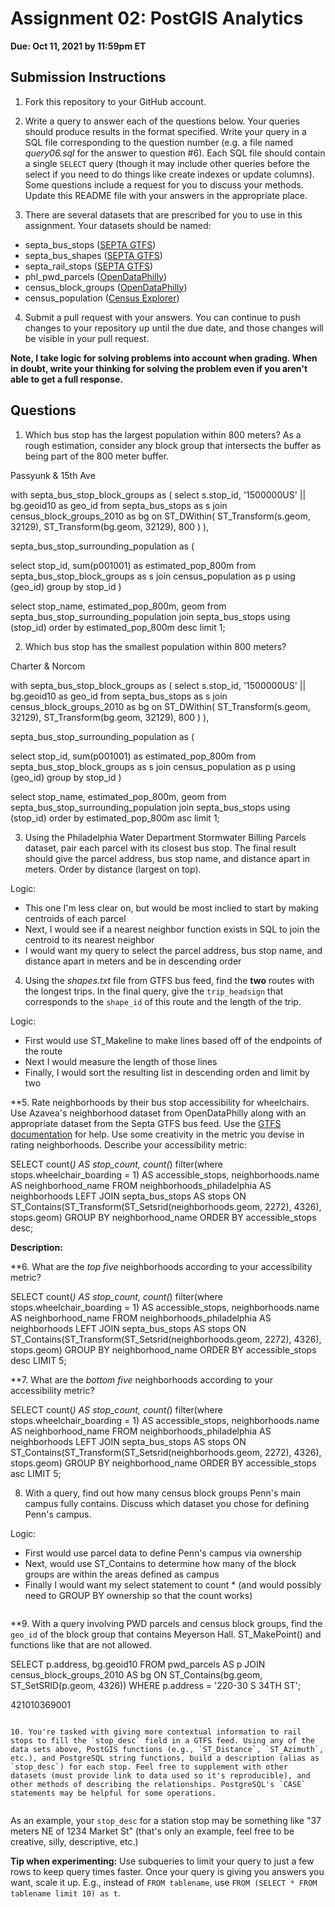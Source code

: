 # Assignment 02: PostGIS Analytics

**Due: Oct 11, 2021 by 11:59pm ET**

## Submission Instructions

1. Fork this repository to your GitHub account.

2. Write a query to answer each of the questions below. Your queries should produce results in the format specified. Write your query in a SQL file corresponding to the question number (e.g. a file named _query06.sql_ for the answer to question #6). Each SQL file should contain a single `SELECT` query (though it may include other queries before the select if you need to do things like create indexes or update columns). Some questions include a request for you to discuss your methods. Update this README file with your answers in the appropriate place.

3. There are several datasets that are prescribed for you to use in this assignment. Your datasets should be named:
  * septa_bus_stops ([SEPTA GTFS](http://www3.septa.org/developer/))
  * septa_bus_shapes ([SEPTA GTFS](http://www3.septa.org/developer/))
  * septa_rail_stops ([SEPTA GTFS](http://www3.septa.org/developer/))
  * phl_pwd_parcels ([OpenDataPhilly](https://opendataphilly.org/dataset/pwd-stormwater-billing-parcels))
  * census_block_groups ([OpenDataPhilly](https://opendataphilly.org/dataset/census-block-groups))
  * census_population ([Census Explorer](https://data.census.gov/cedsci/table?t=Populations%20and%20People&g=0500000US42101%241500000&y=2010&d=DEC%20Summary%20File%201&tid=DECENNIALSF12010.P1))

4. Submit a pull request with your answers. You can continue to push changes to your repository up until the due date, and those changes will be visible in your pull request.

**Note, I take logic for solving problems into account when grading. When in doubt, write your thinking for solving the problem even if you aren't able to get a full response.**

## Questions

1. Which bus stop has the largest population within 800 meters? As a rough estimation, consider any block group that intersects the buffer as being part of the 800 meter buffer.

Passyunk & 15th Ave

with septa_bus_stop_block_groups as (
   select
       s.stop_id,
       '1500000US' || bg.geoid10 as geo_id
   from septa_bus_stops as s
   join census_block_groups_2010 as bg
       on ST_DWithin(
           ST_Transform(s.geom, 32129),
           ST_Transform(bg.geom, 32129),
           800
       )
),

septa_bus_stop_surrounding_population as (

   select
       stop_id,
       sum(p001001) as estimated_pop_800m
   from septa_bus_stop_block_groups as s
   join census_population as p using (geo_id)
   group by stop_id
)

select
   stop_name,
   estimated_pop_800m,
   geom
from septa_bus_stop_surrounding_population
join septa_bus_stops using (stop_id)
order by estimated_pop_800m desc
limit 1;

2. Which bus stop has the smallest population within 800 meters?

Charter & Norcom

with septa_bus_stop_block_groups as (
   select
       s.stop_id,
       '1500000US' || bg.geoid10 as geo_id
   from septa_bus_stops as s
   join census_block_groups_2010 as bg
       on ST_DWithin(
           ST_Transform(s.geom, 32129),
           ST_Transform(bg.geom, 32129),
           800
       )
),

septa_bus_stop_surrounding_population as (

   select
       stop_id,
       sum(p001001) as estimated_pop_800m
   from septa_bus_stop_block_groups as s
   join census_population as p using (geo_id)
   group by stop_id
)

select
   stop_name,
   estimated_pop_800m,
   geom
from septa_bus_stop_surrounding_population
join septa_bus_stops using (stop_id)
order by estimated_pop_800m asc
limit 1;

3. Using the Philadelphia Water Department Stormwater Billing Parcels dataset, pair each parcel with its closest bus stop. The final result should give the parcel address, bus stop name, and distance apart in meters. Order by distance (largest on top).

Logic:
- This one I'm less clear on, but would be most inclied to start by making centroids of each parcel
- Next, I would see if a nearest neighbor function exists in SQL to join the centroid to its nearest neighbor
- I would want my query to select the parcel address, bus stop name, and distance apart in meters and be in descending order

4. Using the _shapes.txt_ file from GTFS bus feed, find the **two** routes with the longest trips. In the final query, give the `trip_headsign` that corresponds to the `shape_id` of this route and the length of the trip.

 Logic:
 - First would use ST_Makeline to make lines based off of the endpoints of the route
 - Next I would measure the length of those lines
 - Finally, I would sort the resulting list in descending orden and limit by two 

**5. Rate neighborhoods by their bus stop accessibility for wheelchairs. Use Azavea's neighborhood dataset from OpenDataPhilly along with an appropriate dataset from the Septa GTFS bus feed. Use the [GTFS documentation](https://gtfs.org/reference/static/) for help. Use some creativity in the metric you devise in rating neighborhoods. Describe your accessibility metric:

SELECT
  count(*) AS stop_count,
  count(*) filter(where stops.wheelchair_boarding = 1) AS accessible_stops,
  neighborhoods.name AS neighborhood_name
FROM neighborhoods_philadelphia AS neighborhoods
LEFT JOIN septa_bus_stops AS stops
ON ST_Contains(ST_Transform(ST_Setsrid(neighborhoods.geom, 2272), 4326), stops.geom)
GROUP BY neighborhood_name
ORDER BY accessible_stops desc;

  **Description:**

**6. What are the _top five_ neighborhoods according to your accessibility metric?

SELECT
  count(*) AS stop_count,
  count(*) filter(where stops.wheelchair_boarding = 1) AS accessible_stops,
  neighborhoods.name AS neighborhood_name
FROM neighborhoods_philadelphia AS neighborhoods
LEFT JOIN septa_bus_stops AS stops
ON ST_Contains(ST_Transform(ST_Setsrid(neighborhoods.geom, 2272), 4326), stops.geom)
GROUP BY neighborhood_name
ORDER BY accessible_stops desc
LIMIT 5;

**7. What are the _bottom five_ neighborhoods according to your accessibility metric?

SELECT
  count(*) AS stop_count,
  count(*) filter(where stops.wheelchair_boarding = 1) AS accessible_stops,
  neighborhoods.name AS neighborhood_name
FROM neighborhoods_philadelphia AS neighborhoods
LEFT JOIN septa_bus_stops AS stops
ON ST_Contains(ST_Transform(ST_Setsrid(neighborhoods.geom, 2272), 4326), stops.geom)
GROUP BY neighborhood_name
ORDER BY accessible_stops asc
LIMIT 5;


8. With a query, find out how many census block groups Penn's main campus fully contains. Discuss which dataset you chose for defining Penn's campus.

Logic:
- First would use parcel data to define Penn's campus via ownership 
- Next, would use ST_Contains to determine how many of the block groups are within the areas defined as campus
- Finally I would want my select statement to count * (and would possibly need to GROUP BY ownership so that the count works)
  ```

**9. With a query involving PWD parcels and census block groups, find the `geo_id` of the block group that contains Meyerson Hall. ST_MakePoint() and functions like that are not allowed.

SELECT p.address, bg.geoid10
FROM pwd_parcels AS p
JOIN census_block_groups_2010 AS bg
ON ST_Contains(bg.geom, ST_SetSRID(p.geom, 4326))
WHERE p.address = '220-30 S 34TH ST';

421010369001
  ```

10. You're tasked with giving more contextual information to rail stops to fill the `stop_desc` field in a GTFS feed. Using any of the data sets above, PostGIS functions (e.g., `ST_Distance`, `ST_Azimuth`, etc.), and PostgreSQL string functions, build a description (alias as `stop_desc`) for each stop. Feel free to supplement with other datasets (must provide link to data used so it's reproducible), and other methods of describing the relationships. PostgreSQL's `CASE` statements may be helpful for some operations.


  ```

  As an example, your `stop_desc` for a station stop may be something like "37 meters NE of 1234 Market St" (that's only an example, feel free to be creative, silly, descriptive, etc.)

  **Tip when experimenting:** Use subqueries to limit your query to just a few rows to keep query times faster. Once your query is giving you answers you want, scale it up. E.g., instead of `FROM tablename`, use `FROM (SELECT * FROM tablename limit 10) as t`.
